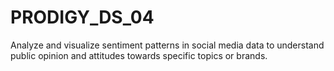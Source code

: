 # PRODIGY_DS_04
Analyze and visualize sentiment patterns in social media data to understand public opinion and attitudes towards specific topics or brands.


